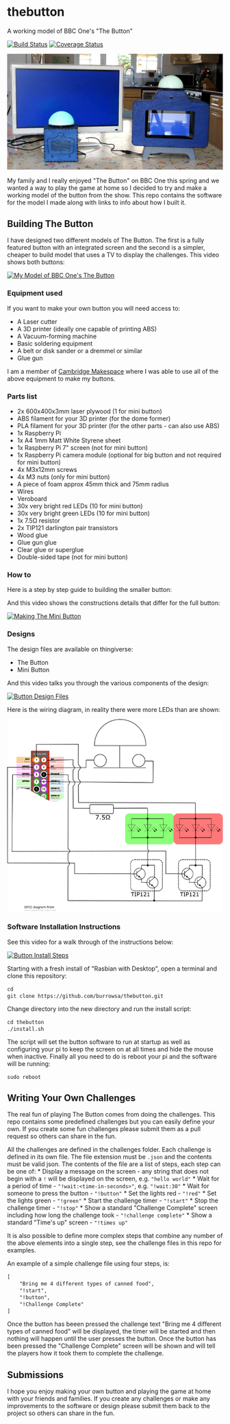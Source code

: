 # thebutton
A working model of BBC One's "The Button"

[![Build Status](https://travis-ci.org/burrowsa/thebutton.svg?branch=master)](https://travis-ci.org/burrowsa/thebutton)
[![Coverage Status](https://coveralls.io/repos/github/burrowsa/thebutton/badge.svg?branch=master)](https://coveralls.io/github/burrowsa/thebutton?branch=master)

![](docs/buttons.png)

My family and I really enjoyed "The Button" on BBC One this spring and we wanted a way to play the game at home so I decided to try and make a working model of the button from the show. This repo contains the software for the model I made along with links to info about how I built it.

## Building The Button

I have designed two different models of The Button. The first is a fully featured button with an integrated screen and the second is a simpler, cheaper to build model that uses a TV to display the challenges. This video shows both buttons:

[![My Model of BBC One's The Button](https://img.youtube.com/vi/vgZ8wvUb_S4/0.jpg)](https://www.youtube.com/watch?v=vgZ8wvUb_S4 "My Model of BBC One's The Button")

### Equipment used

If you want to make your own button you will need access to:
* A Laser cutter
* A 3D printer (ideally one capable of printing ABS)
* A Vacuum-forming machine
* Basic soldering equipment
* A belt or disk sander or a dremmel or similar
* Glue gun

I am a member of [Cambridge Makespace](http://makespace.org/) where I was able to use all of the above equipment to make my buttons.

### Parts list
* 2x 600x400x3mm laser plywood (1 for mini button)
* ABS filament for your 3D printer (for the dome former)
* PLA filament for your 3D printer (for the other parts - can also use ABS)
* 1x Raspberry Pi
* 1x A4 1mm Matt White Styrene sheet
* 1x Raspberry Pi 7" screen (not for mini button)
* 1x Raspberry Pi camera module (optional for big button and not required for mini button)
* 4x M3x12mm screws
* 4x M3 nuts (only for mini button)
* A piece of foam approx 45mm thick and 75mm radius
* Wires
* Veroboard
* 30x very bright red LEDs (10 for mini button)
* 30x very bright green LEDs (10 for mini button)
* 1x 7.5Ω resistor
* 2x TIP121 darlington pair transistors
* Wood glue
* Glue gun glue
* Clear glue or superglue
* Double-sided tape (not for mini button)

### How to
Here is a step by step guide to building the smaller button:

<div align="center"></div>

And this video shows the constructions details that differ for the full button:

[![Making The Mini Button](https://img.youtube.com/vi/txHKabrpCIU/0.jpg)](https://www.youtube.com/watch?v=txHKabrpCIU "Making The Mini Button")


### Designs
The design files are available on thingiverse:
* The Button
* Mini Button

And this video talks you through the various components of the design:

[![Button Design Files](https://img.youtube.com/vi/Oiks9byWBQs/0.jpg)](https://www.youtube.com/watch?v=Oiks9byWBQs "Button Design Files")

Here is the wiring diagram, in reality there were more LEDs than are shown:

![Wiring Diagram](docs/schematic.png)

### Software Installation Instructions

See this video for a walk through of the instructions below:

[![Button Install Steps](https://img.youtube.com/vi/UMtP6lZGRwI/0.jpg)](https://www.youtube.com/watch?v=UMtP6lZGRwI "Button Install Steps")

Starting with a fresh install of "Rasbian with Desktop", open a terminal and clone this repository:

    cd
    git clone https://github.com/burrowsa/thebutton.git

Change directory into the new directory and run the install script:

    cd thebutton
    ./install.sh

The script will set the button software to run at startup as well as configuring your pi to keep the screen on at all times and hide the mouse when inactive. Finally all you need to do is reboot your pi and the software will be running:

    sudo reboot

## Writing Your Own Challenges

The real fun of playing The Button comes from doing the challenges. This repo contains some predefined challenges but you can easily define your own. If you create some fun challenges please submit them as a pull request so others can share in the fun.

All the challenges are defined in the challenges folder. Each challenge is defined in its own file. The file extension must be `.json` and the contents must be valid json. The contents of the file are a list of steps, each step can be one of:
    * Display a message on the screen - any string that does not begin with a `!` will be displayed on the screen, e.g. `"hello world"`
    * Wait for a period of time - `"!wait:<time-in-seconds>"`, e.g. `"!wait:30"`
    * Wait for someone to press the button - `"!button"`
    * Set the lights red - `"!red"`
    * Set the lights green - `"!green"`
    * Start the challenge timer - `"!start"`
    * Stop the challenge timer - `"!stop"`
    * Show a standard "Challenge Complete" screen including how long the challenge took - `"!challenge complete"`
    * Show a standard "Time's up" screen - `"!times up"`

It is also possible to define more complex steps that combine any number of the above elements into a single step, see the challenge files in this repo for examples.

An example of a simple challenge file using four steps, is:

    [
        "Bring me 4 different types of canned food",
        "!start",
        "!button",
        "!Challenge Complete"
    ]

Once the button has beeen pressed the challenge text "Bring me 4 different types of canned food" will be displayed, the timer will be started and then nothing will happen until the user presses the button. Once the button has been pressed the "Challenge Complete" screen will be shown and will tell the players how it took them to complete the challenge.

## Submissions

I hope you enjoy making your own button and playing the game at home with your friends and families. If you create any challenges or make any improvements to the software or design please submit them back to the project so others can share in the fun.
